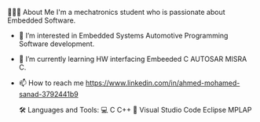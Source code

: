 👨🏻‍💻  About Me
I'm a mechatronics student who is passionate about Embedded Software.

- 👀 I’m interested in Embedded Systems Automotive  Programming Software development.
- 🌱 I’m currently learning HW interfacing Embeeded C AUTOSAR MISRA C.
- 📫 How to reach me https://www.linkedin.com/in/ahmed-mohamed-sanad-3792441b9

  🛠️ Languages and Tools:
💻    C C++
🔧   Visual Studio Code Eclipse MPLAP


<!---
Ahmed2Sanad/Ahmed2Sanad is a ✨ special ✨ repository because its `README.md` (this file) appears on your GitHub profile.
You can click the Preview link to take a look at your changes.
--->
